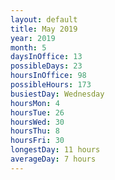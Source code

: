 ```yaml
---
layout: default
title: May 2019
year: 2019
month: 5
daysInOffice: 13
possibleDays: 23
hoursInOffice: 98
possibleHours: 173
busiestDay: Wednesday
hoursMon: 4
hoursTue: 26
hoursWed: 30
hoursThu: 8
hoursFri: 30
longestDay: 11 hours
averageDay: 7 hours
---
```

